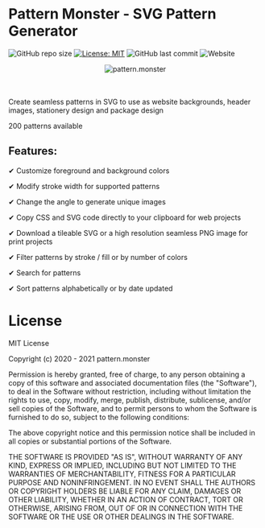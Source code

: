 # Pattern Monster - SVG Pattern Generator

![GitHub repo size](https://img.shields.io/github/repo-size/catchspider2002/svelte-svg-patterns)
[![License: MIT](https://img.shields.io/badge/License-MIT-blue.svg)](https://opensource.org/licenses/MIT)
![GitHub last commit](https://img.shields.io/github/last-commit/catchspider2002/svelte-svg-patterns)
![Website](https://img.shields.io/website?up_message=online&url=https%3A%2F%2Fpattern.monster%2F)

<div align="center">
  <img src="https://giguom.com/pattern.monster/images/pattern.monster.png" alt="pattern.monster" />
</div>
<br /><br />
  
Create seamless patterns in SVG to use as website backgrounds, header images, stationery design and package design

200 patterns available

## Features:

✔ Customize foreground and background colors

✔ Modify stroke width for supported patterns

✔ Change the angle to generate unique images

✔ Copy CSS and SVG code directly to your clipboard for web projects

✔ Download a tileable SVG or a high resolution seamless PNG image for print projects

✔ Filter patterns by stroke / fill or by number of colors

✔ Search for patterns

✔ Sort patterns alphabetically or by date updated 

# License

MIT License

Copyright (c) 2020 - 2021 pattern.monster

Permission is hereby granted, free of charge, to any person obtaining a copy of this software and associated documentation files (the "Software"), to deal in the Software without restriction, including without limitation the rights to use, copy, modify, merge, publish, distribute, sublicense, and/or sell copies of the Software, and to permit persons to whom the Software is furnished to do so, subject to the following conditions:

The above copyright notice and this permission notice shall be included in all copies or substantial portions of the Software.

THE SOFTWARE IS PROVIDED "AS IS", WITHOUT WARRANTY OF ANY KIND, EXPRESS OR IMPLIED, INCLUDING BUT NOT LIMITED TO THE WARRANTIES OF MERCHANTABILITY, FITNESS FOR A PARTICULAR PURPOSE AND NONINFRINGEMENT. IN NO EVENT SHALL THE AUTHORS OR COPYRIGHT HOLDERS BE LIABLE FOR ANY CLAIM, DAMAGES OR OTHER LIABILITY, WHETHER IN AN ACTION OF CONTRACT, TORT OR OTHERWISE, ARISING FROM, OUT OF OR IN CONNECTION WITH THE SOFTWARE OR THE USE OR OTHER DEALINGS IN THE SOFTWARE.